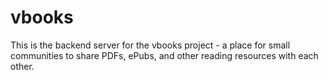 # vbooks

This is the backend server for the vbooks project - a place for small communities to share
PDFs, ePubs, and other reading resources with each other.

